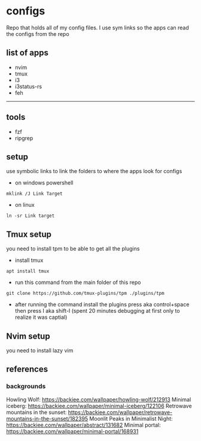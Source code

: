 # configs
Repo that holds all of my config files. I use sym links so the apps can read the configs from the repo


## list of apps
- nvim
- tmux
- i3
- i3status-rs
- feh
--------

## tools 
- fzf
- ripgrep
## setup 
use symbolic links to link the folders to where the apps look for configs

- on windows powershell  
```
mklink /J Link Target
```
- on linux
```
ln -sr Link target
```


## Tmux setup
you need to install tpm to be able to get all the plugins

- install tmux

```shell
apt install tmux
```

- run this command from the main folder of this repo
```shell
git clone https://github.com/tmux-plugins/tpm ./plugins/tpm
```
- after running the command install the plugins
press <C-space> aka control+space then press I aka shift-I (spent 20 minutes debugging at first only to realize it was captial)


## Nvim setup
you need to install lazy vim


## references

### backgrounds
Howling Wolf: https://backiee.com/wallpaper/howling-wolf/212913
Minimal iceberg: https://backiee.com/wallpaper/minimal-iceberg/122106
Retrowave mountains in the sunset: https://backiee.com/wallpaper/retrowave-mountains-in-the-sunset/182395
Moonlit Peaks in Minimalist Night: https://backiee.com/wallpaper/abstract/131682
Minimal portal: https://backiee.com/wallpaper/minimal-portal/168931
